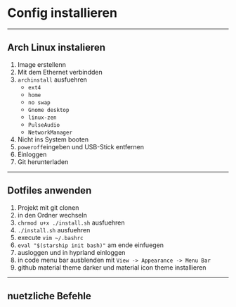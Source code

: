 # Config installieren
---
## Arch Linux instalieren
1. Image erstellenn
2. Mit dem Ethernet verbindden
3. `archinstall` ausfuehren
    - `ext4`
    - `home`
    - `no swap`
    - `Gnome desktop`
    - `linux-zen`
    - `PulseAudio`
    - `NetworkManager`
4. Nicht ins System booten
5. `poweroff`eingeben und USB-Stick entfernen
6. Einloggen
7. Git herunterladen

---
## Dotfiles anwenden
1. Projekt mit git clonen
2. in den Ordner wechseln
3. `chrmod u+x ./install.sh` ausfuehren
4. `./install.sh` ausfuehren
5. execute `vim ~/.bashrc`
6. `eval "$(starship init bash)"` am ende einfuegen
7. ausloggen und in hyprland einloggen
8. in code menu bar ausblenden mit `View -> Appearance -> Menu Bar`
9. github material theme darker und material icon theme installieren

---
## nuetzliche Befehle
